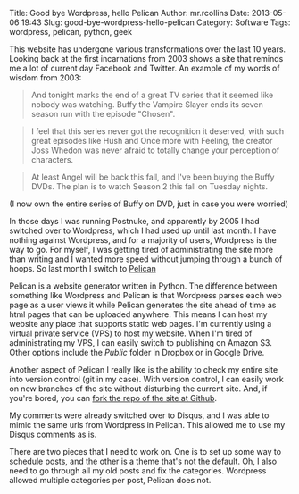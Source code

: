 Title: Good bye Wordpress, hello Pelican
Author: mr.rcollins
Date: 2013-05-06 19:43
Slug: good-bye-wordpress-hello-pelican
Category: Software
Tags: wordpress, pelican, python, geek

This website has undergone various transformations over the last 10 years. Looking back at the first incarnations from 2003 shows a site that reminds me a lot of current day Facebook and Twitter. An example of my words of wisdom from 2003:

>And tonight marks the end of a great TV series that it seemed like nobody was watching. Buffy the Vampire Slayer ends its seven season run with the episode "Chosen".
 
>I feel that this series never got the recognition it deserved, with such great episodes like Hush and Once more with Feeling, the creator Joss Whedon was never afraid to totally change your perception of characters. 

>At least Angel will be back this fall, and I've been buying the Buffy DVDs. The plan is to watch Season 2 this fall on Tuesday nights.

(I now own the entire series of Buffy on DVD, just in case you were worried)

In those days I was running Postnuke, and apparently by 2005 I had switched over to Wordpress, which I had used up until last month. I have nothing against Wordpress, and for a majority of users, Wordpress is the way to go. For myself, I was getting tired of administrating the site more than writing and I wanted more speed without jumping through a bunch of hoops. So last month I switch to [Pelican](http://blog.getpelican.com/)

Pelican is a website generator written in Python. The difference between something like Wordpress and Pelican is that Wordpress parses each web page as a user views it while Pelican generates the site ahead of time as html pages that can be uploaded anywhere. This means I can host my website any place that supports static web pages. I'm currently using a virtual private service (VPS) to host my website. When I'm tired of administrating my VPS, I can easily switch to publishing on Amazon S3. Other options include the *Public* folder in Dropbox or in Google Drive.

Another aspect of Pelican I really like is the ability to check my entire site into version control (git in my case). With version control, I can easily work on new branches of the site without disturbing the current site. And, if you're bored, you can [fork the repo of the site at Github](https://github.com/mrrcollins/ryancollins.org).

My comments were already switched over to Disqus, and I was able to mimic the same urls from Wordpress in Pelican. This allowed me to use my Disqus comments as is.

There are two pieces that I need to work on. One is to set up some way to schedule posts, and the other is a theme that's not the default. Oh, I also need to go through all my old posts and fix the categories. Wordpress allowed multiple categories per post, Pelican does not.